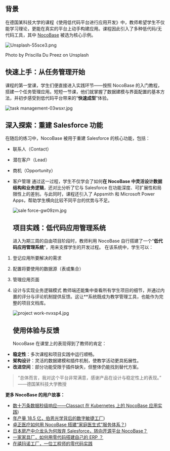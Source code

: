 ## 背景

在德国某科技大学的课程《使用低代码平台进行应用开发》中，教师希望学生不仅能学习理论，更能在真实的平台上动手构建应用。课程因此引入了多种低代码/无代码工具，其中 [NocoBase](http://www.nocobase.com/ "NocoBase") 被选为核心示例。

![Unsplash-55sce3.png](https://static-docs.nocobase.com/Unsplash-55sce3.png)

Photo by Priscilla Du Preez on Unsplash

## 快速上手：从任务管理开始

课程的第一堂课，学生们便直接进入实践环节——按照 NocoBase 的入门教程，搭建一个任务管理应用。短短一节课，他们就掌握了数据建模与界面配置的基本方法，并初步感受到低代码平台带来的“**快速成型**”体验。

![task management-03wsxr.jpg](https://static-docs.nocobase.com/task%20management-03wsxr.jpg)

## 深入探索：重建 Salesforce 功能

在随后的练习中，NocoBase 被用于重建 Salesforce 的核心功能，包括：

* 联系人（Contact）
* 潜在客户（Lead）
* 商机（Opportunity）
* 客户管理
  通过这一过程，学生不仅学会了如何**在 NocoBase 中灵活设计数据结构和业务逻辑**，还对比分析了它与 Salesforce 在功能深度、可扩展性和局限性上的差别。与此同时，课程还引入了 Appsmith 和 Microsoft Power Apps，帮助学生横向比较不同平台的优势与不足。

  ![sale force-gw09zm.jpg](https://static-docs.nocobase.com/sale%20force-gw09zm.jpg)

  ## 项目实践：低代码应用管理系统

  进入为期三周的自由项目阶段时，教师利用 NocoBase 自行搭建了一个“**低代码应用管理系统**”，用来支撑学生的开发过程。
  在该系统中，学生可以：

1. 登记应用所要解决的需求
2. 配置将要使用的数据源（表或集合）
3. 管理应用页面
4. 设计与实现业务逻辑模式
   教师端还能集中查看所有学生项目的细节，并通过内置的评分与评论机制提供反馈。这让**系统既成为教学管理工具，也能作为完整的项目文档库。

   ![project work-nvxsp4.jpg](https://static-docs.nocobase.com/project%20work-nvxsp4.jpg)

   ## 使用体验与反馈

   NocoBase 在课堂上的表现得到了教师的肯定：

* **稳定性**：多次课程和项目实践中运行顺畅。
* **架构设计**：灵活的数据建模和插件机制，使教学活动更具拓展性。
* **改进空间**：部分功能受限于插件缺失，但整体仍能找到替代方案。

> “总体而言，我对这个平台非常满意，感谢产品在设计与稳定性上的表现。”
> ——德国某科技大学教授

**更多 NocoBase 的用户故事：**

* [数十万条数据秒级响应——Classact 在 Kubernetes 上的 NocoBase 应用实践](https://www.nocobase.com/cn/blog/classact))
* [年产量 18.5 亿，伯恩光学背后的数字敏捷工厂](https://www.nocobase.com/cn/blog/bielcrystal))
* [卓正医疗如何用 NocoBase 搭建“家庭医生式”服务体系？](https://www.nocobase.com/cn/blog/distinct-healthcare))
* [日本房产中介龙头为何放弃 Salesforce，转向开源平台 NocoBase？](https://www.nocobase.com/cn/blog/century-21)
* [一家家具厂，如何用零代码搭建自己的 ERP ？](https://www.nocobase.com/cn/blog/olmon)
* [在禧玛诺工厂，一位工程师的零代码实践](https://www.nocobase.com/cn/blog/shimano)
